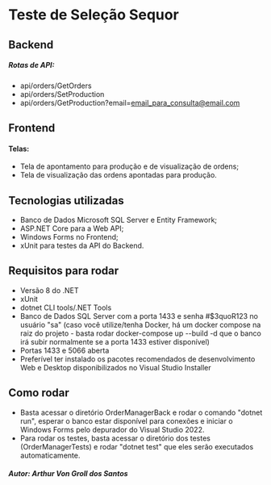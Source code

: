 # Teste de Seleção Sequor

## Backend

##### Rotas de API: 

- api/orders/GetOrders
- api/orders/SetProduction
- api/orders/GetProduction?email=email_para_consulta@email.com

## Frontend

#### Telas:
- Tela de apontamento para produção e de visualização de ordens;
- Tela de visualização das ordens apontadas para produção.

## Tecnologias utilizadas

- Banco de Dados Microsoft SQL Server e Entity Framework;
- ASP.NET Core para a Web API;
- Windows Forms no Frontend;
- xUnit para testes da API do Backend.

## Requisitos para rodar

- Versão 8 do .NET
- xUnit
- dotnet CLI tools/.NET Tools
- Banco de Dados SQL Server com a porta 1433 e senha #$3quoR123 no usuário "sa" (caso você utilize/tenha Docker, há um docker compose na raiz do projeto - basta rodar docker-compose up --build -d que o banco irá subir normalmente se a porta 1433 estiver disponível)
- Portas 1433 e 5066 aberta
- Preferível ter instalado os pacotes recomendados de desenvolvimento Web e Desktop disponibilizados no Visual Studio Installer

## Como rodar

- Basta acessar o diretório OrderManagerBack e rodar o comando "dotnet run", esperar o banco estar disponível para conexões e iniciar o Windows Forms pelo depurador do Visual Studio 2022.
- Para rodar os testes, basta acessar o diretório dos testes (OrderManagerTests) e rodar "dotnet test" que eles serão executados automaticamente.

##### Autor: Arthur Von Groll dos Santos